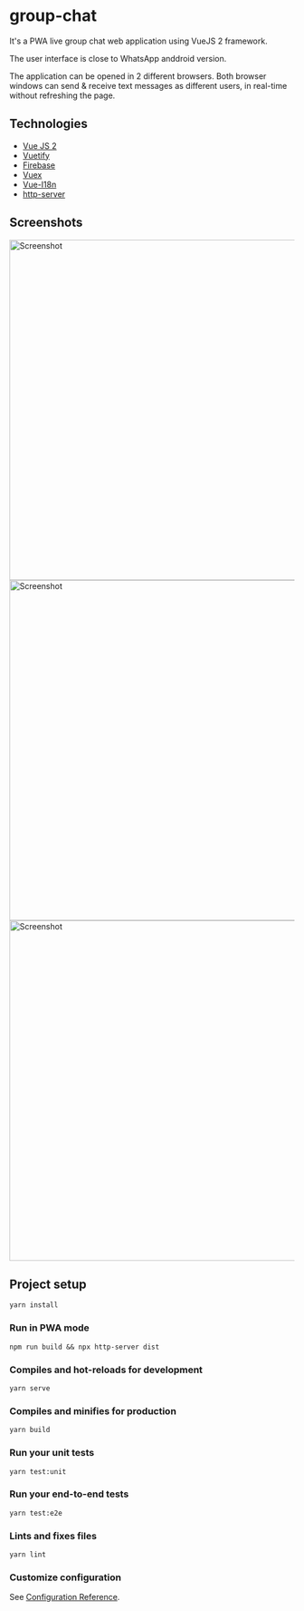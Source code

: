 # group-chat

It's a PWA live group chat web application using VueJS 2 framework.

The user interface is close to WhatsApp anddroid version.

The application can be opened in 2 different browsers. Both browser windows can send & receive text messages as different users, in real-time without refreshing the page.

## Technologies

- [Vue JS 2](https://github.com/vuejs/vue)
- [Vuetify](https://vuetifyjs.com/en)
- [Firebase](https://www.npmjs.com/package/firebase)
- [Vuex](https://vuex.vuejs.org)
- [Vue-I18n](https://kazupon.github.io/vue-i18n)
- [http-server](https://github.com/http-party/http-server)

## Screenshots

<img width="600" alt="Screenshot" src="https://user-images.githubusercontent.com/11033159/154451504-222558c1-0fb7-45f3-9af2-b4e8bc7eb2ba.png">

<img width="600" alt="Screenshot" src="https://user-images.githubusercontent.com/11033159/154451524-376a871e-23e2-464e-889f-e59d5beb69d0.png">

<img width="600" alt="Screenshot" src="https://user-images.githubusercontent.com/11033159/154456205-dbbd6c09-93eb-43eb-b7fc-756a6413a84c.png">


## Project setup

```
yarn install
```

### Run in PWA mode

```
npm run build && npx http-server dist
```

### Compiles and hot-reloads for development

```
yarn serve
```

### Compiles and minifies for production

```
yarn build
```

### Run your unit tests

```
yarn test:unit
```

### Run your end-to-end tests

```
yarn test:e2e
```

### Lints and fixes files

```
yarn lint
```

### Customize configuration

See [Configuration Reference](https://cli.vuejs.org/config/).
